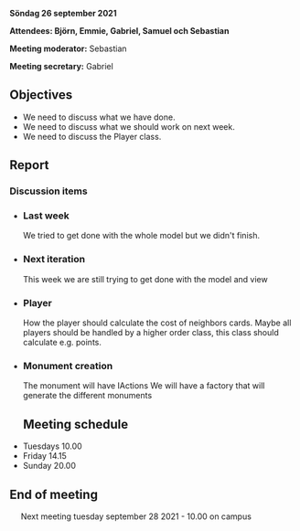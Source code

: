 **Söndag 26 september 2021**

**Attendees: Björn, Emmie, Gabriel, Samuel och Sebastian**

**Meeting moderator:** Sebastian

**Meeting secretary:** Gabriel

## Objectives
* We need to discuss what we have done.
* We need to discuss what we should work on next week.
* We need to discuss the Player class.

## Report

### Discussion items
* ### **Last week**
  We tried to get done with the whole model but we didn't finish.
* ### **Next iteration**
  This week we are still trying to get done with the model and view
* ### **Player**
  How the player should calculate the cost of neighbors cards.
  Maybe all players should be handled by a higher order class, this class should calculate e.g. points.
* ### **Monument creation**
  The monument will have IActions
  We will have a factory that will generate the different monuments
  ## Meeting schedule
* Tuesdays 10.00
* Friday 14.15
* Sunday 20.00

## End of meeting
&nbsp; &nbsp; &nbsp;Next meeting tuesday september 28 2021 - 10.00 on campus
